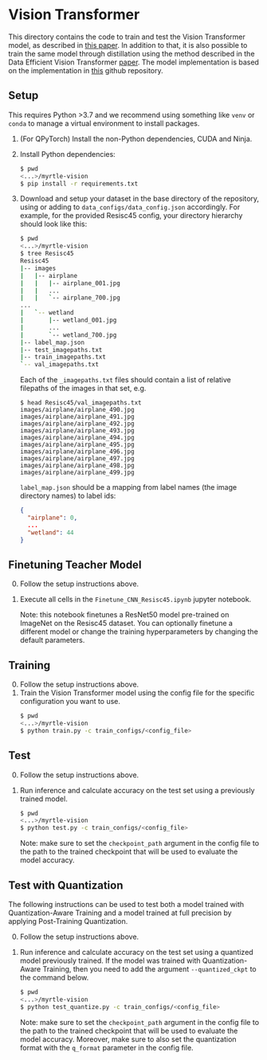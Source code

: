 # Vision Transformer

This directory contains the code to train and test the Vision Transformer model,
as described in [this paper](https://arxiv.org/pdf/2010.11929v1.pdf).
In addition to that, it is also possible to train the same model through
distillation using the method described in the Data Efficient Vision Transformer
[paper](https://arxiv.org/pdf/2012.12877v1.pdf).
The model implementation is based on the implementation in
[this](https://github.com/lucidrains/vit-pytorch) github repository.

## Setup

This requires Python >3.7 and we recommend using something like `venv` or
`conda` to manage a virtual environment to install packages.

1. (For QPyTorch) Install the non-Python dependencies, CUDA and Ninja.
2. Install Python dependencies:
   ```bash
   $ pwd
   <...>/myrtle-vision
   $ pip install -r requirements.txt
   ```
3. Download and setup your dataset in the base directory of the repository,
   using or adding to `data_configs/data_config.json` accordingly. For example,
   for the provided Resisc45 config, your directory hierarchy should look like
   this:
   ```bash
   $ pwd
   <...>/myrtle-vision
   $ tree Resisc45
   Resisc45
   |-- images
   |   |-- airplane
   |   |   |-- airplane_001.jpg
   |   |   ...
   |   |   `-- airplane_700.jpg
   ...
   |   `-- wetland
   |       |-- wetland_001.jpg
   |       ...
   |       `-- wetland_700.jpg
   |-- label_map.json
   |-- test_imagepaths.txt
   |-- train_imagepaths.txt
   `-- val_imagepaths.txt
   ```

   Each of the `_imagepaths.txt` files should contain a list of relative
   filepaths of the images in that set, e.g.

   ```
   $ head Resisc45/val_imagepaths.txt
   images/airplane/airplane_490.jpg
   images/airplane/airplane_491.jpg
   images/airplane/airplane_492.jpg
   images/airplane/airplane_493.jpg
   images/airplane/airplane_494.jpg
   images/airplane/airplane_495.jpg
   images/airplane/airplane_496.jpg
   images/airplane/airplane_497.jpg
   images/airplane/airplane_498.jpg
   images/airplane/airplane_499.jpg
   ```

   `label_map.json` should be a mapping from label names (the image directory
   names) to label ids:
   ```json
   {
     "airplane": 0,
     ...
     "wetland": 44
   }
   ```

## Finetuning Teacher Model
0. Follow the setup instructions above.
1. Execute all cells in the `Finetune_CNN_Resisc45.ipynb` jupyter notebook.

   Note: this notebook finetunes a ResNet50 model pre-trained on ImageNet on
   the Resisc45 dataset. You can optionally finetune a different model or
   change the training hyperparameters by changing the default parameters.

## Training
0. Follow the setup instructions above.
1. Train the Vision Transformer model using the config file for the specific
   configuration you want to use.
   ```bash
   $ pwd
   <...>/myrtle-vision
   $ python train.py -c train_configs/<config_file>
   ```

## Test
0. Follow the setup instructions above.
1. Run inference and calculate accuracy on the test set using a previously
   trained model.
   ```bash
   $ pwd
   <...>/myrtle-vision
   $ python test.py -c train_configs/<config_file>
   ```

   Note: make sure to set the `checkpoint_path` argument in the config file to
   the path to the trained checkpoint that will be used to evaluate the model
   accuracy.

## Test with Quantization
The following instructions can be used to test both a model trained with
Quantization-Aware Training and a model trained at full precision by applying
Post-Training Quantization.

0. Follow the setup instructions above.
1. Run inference and calculate accuracy on the test set using a quantized model
   previously trained. If the model was trained with Quantization-Aware
   Training, then you need to add the argument `--quantized_ckpt` to the
   command below.
   ```bash
   $ pwd
   <...>/myrtle-vision
   $ python test_quantize.py -c train_configs/<config_file>
   ```

   Note: make sure to set the `checkpoint_path` argument in the config file to
   the path to the trained checkpoint that will be used to evaluate the model
   accuracy. Moreover, make sure to also set the quantization format with the
   `q_format` parameter in the config file.
